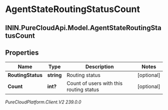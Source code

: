 # AgentStateRoutingStatusCount

## ININ.PureCloudApi.Model.AgentStateRoutingStatusCount

## Properties

|Name | Type | Description | Notes|
|------------ | ------------- | ------------- | -------------|
| **RoutingStatus** | **string** | Routing status | [optional] |
| **Count** | **int?** | Count of users with this routing status | [optional] |



_PureCloudPlatform.Client.V2 239.0.0_
